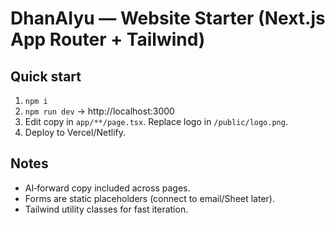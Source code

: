 
# DhanAIyu — Website Starter (Next.js App Router + Tailwind)

## Quick start
1. `npm i`
2. `npm run dev` → http://localhost:3000
3. Edit copy in `app/**/page.tsx`. Replace logo in `/public/logo.png`.
4. Deploy to Vercel/Netlify.

## Notes
- AI‑forward copy included across pages.
- Forms are static placeholders (connect to email/Sheet later).
- Tailwind utility classes for fast iteration.
